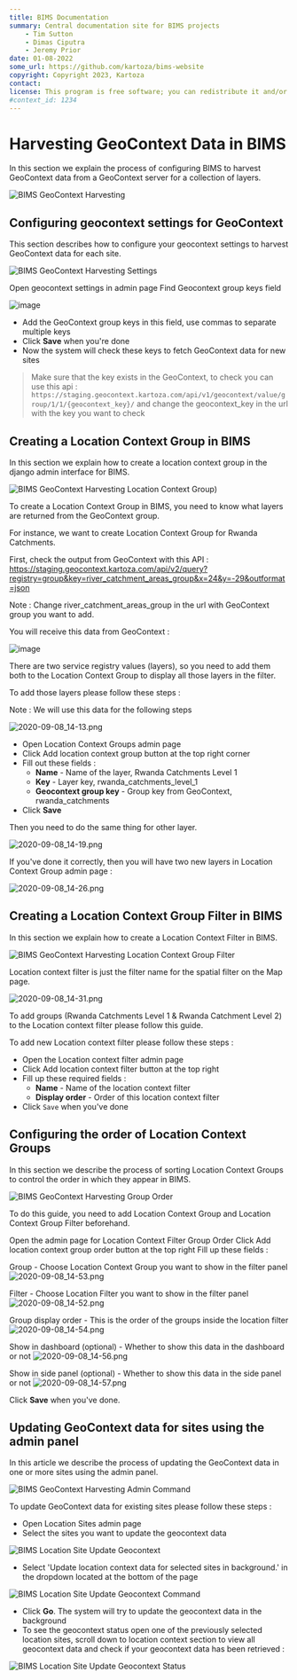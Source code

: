 ```yaml
---
title: BIMS Documentation
summary: Central documentation site for BIMS projects
    - Tim Sutton
    - Dimas Ciputra
    - Jeremy Prior
date: 01-08-2022
some_url: https://github.com/kartoza/bims-website
copyright: Copyright 2023, Kartoza
contact: 
license: This program is free software; you can redistribute it and/or modify it under the terms of the GNU Affero General Public License as published by the Free Software Foundation; either version 3 of the License, or (at your option) any later version.
#context_id: 1234
---
```


# Harvesting GeoContext Data in BIMS

In this section we explain the process of configuring BIMS to harvest GeoContext data from a GeoContext server for a collection of layers.

![BIMS GeoContext Harvesting](img/BIMSGeoContextHarvesting.width-800.png)

## Configuring geocontext settings for GeoContext

This section describes how to configure your geocontext settings to harvest GeoContext data for each site.

![BIMS GeoContext Harvesting Settings](img/BIMSGeoContextHarvestingSettings.width-800.png)

Open geocontext settings in admin page
Find Geocontext group keys field

![image](https://user-images.githubusercontent.com/1979569/181168738-d0af2f93-3110-44c6-9a68-3192204f004e.png)

* Add the GeoContext group keys in this field, use commas to separate multiple keys
* Click **Save** when you're done
* Now the system will check these keys to fetch GeoContext data for new sites

> Make sure that the key exists in the GeoContext, to check you can use this api : `https://staging.geocontext.kartoza.com/api/v1/geocontext/value/group/1/1/{geocontext_key}/` and change the geocontext_key in the url with the key you want to check

## Creating a Location Context Group in BIMS

In this section we explain how to create a location context group in the django admin interface for BIMS.

![BIMS GeoContext Harvesting Location Context Group](img/BIMSGeoContextHarvestingLocationContextGroup.width-800.png))

To create a Location Context Group in BIMS, you need to know what layers are returned from the GeoContext group.

For instance, we want to create Location Context Group for Rwanda Catchments.

First, check the output from GeoContext with this API :
<https://staging.geocontext.kartoza.com/api/v2/query?registry=group&key=river_catchment_areas_group&x=24&y=-29&outformat=json>

Note : Change river_catchment_areas_group in the url with GeoContext group you want to add.

You will receive this data from GeoContext :

![image](https://user-images.githubusercontent.com/1979569/180606923-1b4a2336-3d6b-4a0b-a4e0-356795326804.png)

There are two service registry values (layers), so you need to add them both to the Location Context Group to display all those layers in the filter.

To add those layers please follow these steps :

Note : We will use this data for the following steps

![2020-09-08_14-13.png](img/2020-09-08_14-13.width-800.png)

* Open Location Context Groups admin page
* Click Add location context group button at the top right corner
* Fill out these fields :
  * **Name** - Name of the layer, Rwanda Catchments Level 1
  * **Key** - Layer key, rwanda_catchments_level_1
  * **Geocontext group key** - Group key from GeoContext, rwanda_catchments
* Click **Save**

Then you need to do the same thing for other layer.

![2020-09-08_14-19.png](img/2020-09-08_14-19.width-800.png)

If you've done it correctly, then you will have two new layers in Location Context Group admin page :

![2020-09-08_14-26.png](img/2020-09-08_14-26.width-800.png)

## Creating a Location Context Group Filter in BIMS

In this section we explain how to create a Location Context Filter in BIMS.

![BIMS GeoContext Harvesting Location Context Group Filter](img/BIMSGeoContextHarvestingLocationContextGroupFi.width-800.png)

Location context filter is just the filter name for the spatial filter on the Map page.

![2020-09-08_14-31.png](img/2020-09-08_14-31.width-800.png)

To add groups (Rwanda Catchments Level 1 & Rwanda Catchment Level 2) to the Location context filter please follow this guide.

To add new Location context filter please follow these steps :

* Open the Location context filter admin page
* Click Add location context filter button at the top right
* Fill up these required fields :
  * **Name** - Name of the location context filter
  * **Display order** - Order of this location context filter
* Click `Save` when you've done

## Configuring the order of Location Context Groups

In this section we describe the process of sorting Location Context Groups to control the order in which they appear in BIMS.

![BIMS GeoContext Harvesting Group Order](img/BIMSGeoContextHarvestingGroupOrder.width-800.png)

To do this guide, you need to add Location Context Group and Location Context Group Filter beforehand.

Open the admin page for Location Context Filter Group Order
Click Add location context group order button at the top right
Fill up these fields :

Group - Choose Location Context Group you want to show in the filter panel
![2020-09-08_14-53.png](img/2020-09-08_14-53.width-800.png)

Filter - Choose Location Filter you want to show in the filter panel
![2020-09-08_14-52.png](img/2020-09-08_14-52.width-800.png)

Group display order - This is the order of the groups inside the location filter
![2020-09-08_14-54.png](img/2020-09-08_14-54.width-800.png)

Show in dashboard (optional) - Whether to show this data in the dashboard or not
![2020-09-08_14-56.png](img/2020-09-08_14-56.width-800.png)

Show in side panel (optional) - Whether to show this data in the side panel or not
![2020-09-08_14-57.png](img/2020-09-08_14-57.width-800.png)

Click **Save** when you've done.

## Updating GeoContext data for sites using the admin panel

In this article we describe the process of updating the GeoContext data in one or more sites using the admin panel.

![BIMS GeoContext Harvesting Admin Command](img/BIMSGeoContextHarvestingAdminCommand.width-800.png)

To update GeoContext data for existing sites please follow these steps :

* Open Location Sites admin page 
* Select the sites you want to update the geocontext data

![BIMS Location Site Update Geocontext](img/location_sites_update_geocontext_1.png)

* Select 'Update location context data for selected sites in background.' in the dropdown located at the bottom of the page

![BIMS Location Site Update Geocontext Command](img/location_sites_update_geocontext_2.png)

* Click **Go**. The system will try to update the geocontext data in the background
* To see the geocontext status open one of the previously selected location sites, scroll down to location context section to view all geocontext data and check if your geocontext data has been retrieved :

![BIMS Location Site Update Geocontext Status](img/location_sites_update_geocontext_3.png)
